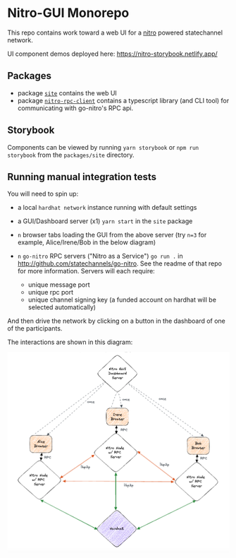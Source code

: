# Nitro-GUI Monorepo

This repo contains work toward a web UI for a [nitro](https://github.com/statechannels/go-nitro) powered statechannel network.

UI component demos deployed here: https://nitro-storybook.netlify.app/

## Packages

- package [`site`](./packages/site) contains the web UI
- package [`nitro-rpc-client`](./packages/nitro-rpc-client) contains a typescript library (and CLI tool) for communicating with go-nitro's RPC api. 

## Storybook

Components can be viewed by running `yarn storybook` or `npm run storybook` from the `packages/site` directory.

## Running manual integration tests

You will need to spin up:

- a local `hardhat network` instance running with default settings
- a GUI/Dashboard server (x1) `yarn start` in the `site` package
- `n` browser tabs loading the GUI from the above server (try `n=3` for example, Alice/Irene/Bob in the below diagram)
- `n` `go-nitro` RPC servers ("Nitro as a Service") `go run .` in http://github.com/statechannels/go-nitro. See the readme of that repo for more information. Servers will each require:

  - unique message port
  - unique rpc port
  - unique channel signing key (a funded account on hardhat will be selected automatically)

And then drive the network by clicking on a button in the dashboard of one of the participants.

The interactions are shown in this diagram:

![Architecture](./architecture.png)

